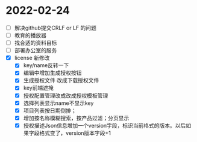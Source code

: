 # 2022-02-24
 - [ ] 解决github提交CRLF or LF 的问题
 - [ ] 教育的播放器
 - [ ] 找合适的资料目标
 - [ ] 部署办公室的服务
 - [x] license 新修改
   - [x] key/name反转一下
   - [x] 编辑中增加生成授权按钮
   - [x] 生成授权文件 改成下载授权文件
   - [x] key前端遮掩
   - [x] 授权配置管理改成改成授权模板管理
   - [x] 选择列表显示name不显示key
   - [x] 项目列表按日期倒排；
   - [x] 增加按名称模糊搜索，按产品过滤；分页显示
   - [x] 授权描述Json信息增加一个version字段，标识当前格式的版本。以后如果字段格式变了，version版本字段+1